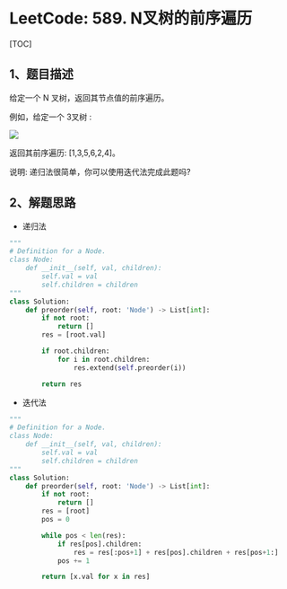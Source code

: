# LeetCode: 589. N叉树的前序遍历

[TOC]

## 1、题目描述

给定一个 N 叉树，返回其节点值的前序遍历。

例如，给定一个 3叉树 :

 

![](https://assets.leetcode-cn.com/aliyun-lc-upload/uploads/2018/10/12/narytreeexample.png)



返回其前序遍历: [1,3,5,6,2,4]。

 

说明: 递归法很简单，你可以使用迭代法完成此题吗?



## 2、解题思路

- 递归法



```python
"""
# Definition for a Node.
class Node:
    def __init__(self, val, children):
        self.val = val
        self.children = children
"""
class Solution:
    def preorder(self, root: 'Node') -> List[int]:
        if not root:
            return []
        res = [root.val]

        if root.children:
            for i in root.children:
                res.extend(self.preorder(i))

        return res
```

- 迭代法

```python
"""
# Definition for a Node.
class Node:
    def __init__(self, val, children):
        self.val = val
        self.children = children
"""
class Solution:
    def preorder(self, root: 'Node') -> List[int]:
        if not root:
            return []
        res = [root]
        pos = 0

        while pos < len(res):
            if res[pos].children:
                res = res[:pos+1] + res[pos].children + res[pos+1:]
            pos += 1

        return [x.val for x in res]
```





